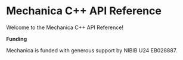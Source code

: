 Mechanica C++ API Reference
============================

Welcome to the Mechanica C++ API Reference!

**Funding**

Mechanica is funded with generous support by NIBIB U24 EB028887.

